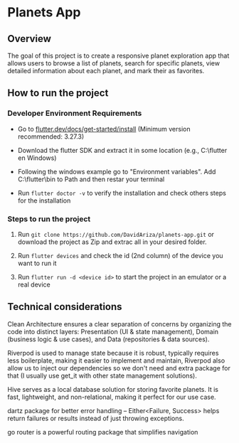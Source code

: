 # Planets App

## Overview

The goal of this project is to create a responsive planet exploration app that allows users to browse a list of planets, search for specific planets, view detailed information about each planet, and mark their as favorites.

## How to run the project

### Developer Environment Requirements

- Go to [flutter.dev/docs/get-started/install](https://flutter.dev/docs/get-started/install) (Minimum version recommended: 3.27.3)

- Download the flutter SDK and extract it in some location (e.g., C:\flutter en Windows)

- Following the windows example go to "Environment variables". Add C:\flutter\bin to Path and then restar your terminal

- Run `flutter doctor -v` to verify the installation and check others steps for the installation

### Steps to run the project

1. Run `git clone https://github.com/DavidAriza/planets-app.git` or download the project as Zip and extrac all in your desired folder.

2. Run `flutter devices` and check the id (2nd column) of the device you want to run it

3. Run `flutter run -d <device id>` to start the project in an emulator or a real device 

## Technical considerations

Clean Architecture ensures a clear separation of concerns by organizing the code into distinct layers: Presentation (UI & state management), Domain (business logic & use cases), and Data (repositories & data sources).

Riverpod is used to manage state because it is robust, typically requires less boilerplate, making it easier to implement and maintain, Riverpod also allow us to inject our dependencies so we don't need and extra package for that (I usually use get_it with other state management solutions).

Hive serves as a local database solution for storing favorite planets. It is fast, lightweight, and non-relational, making it perfect for our use case.

dartz package for better error handling – Either<Failure, Success> helps return failures or results instead of just throwing exceptions.

go router is a powerful routing package that simplifies navigation

